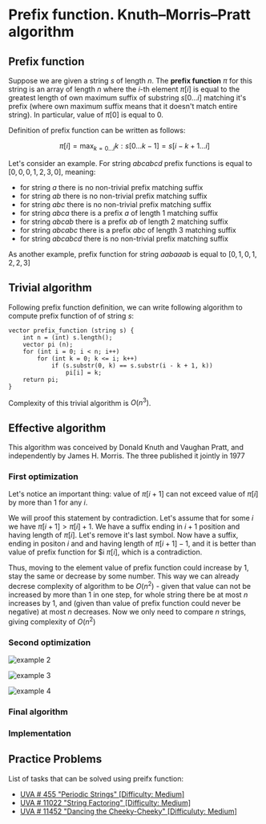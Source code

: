 <!--?title Prefix function. KMP Algorithm-->

# Prefix function. Knuth–Morris–Pratt algorithm

## Prefix function
Suppose we are given a string $s$ of length $n$. The **prefix function** $\pi$ for this string is an array of length $n$ where the $i$-th element $\pi[i]$ is equal to the greatest length of own maximum suffix of substring $s[0...i]$ matching it's prefix (where own maximum suffix means that it doesn't match entire string). In particular, value of $\pi[0]$ is equal to 0.

Definition of prefix function can be written as follows:

$$ \pi[i] = \max_{k=0 \ldots i} k : s[0 \ldots k-1] = s[i-k+1 \ldots i] $$

Let's consider an example. For string $abcabcd$ prefix functions is equal to $[0, 0, 0, 1, 2, 3, 0]$, meaning:

- for string $a$ there is no non-trivial prefix matching suffix
- for string $ab$ there is no non-trivial prefix matching suffix
- for string $abc$ there is no non-trivial prefix matching suffix
- for string $abca$ there is a prefix $a$ of length 1 matching suffix
- for string $abcab$ there is a prefix $ab$ of length 2 matching suffix
- for string $abcabc$ there is a prefix $abc$ of length 3 matching suffix
- for string $abcabcd$ there is no non-trivial prefix matching suffix

As another example, prefix function for string $aabaaab$ is equal to $[0, 1, 0, 1, 2, 2, 3]$

## Trivial algorithm

Following prefix function definition, we can write following algorithm to compute prefix function of of string $s$:

<pre><code>vector<int> prefix_function (string s) {
	int n = (int) s.length();
	vector<int> pi (n);
	for (int i = 0; i < n; i++)
		for (int k = 0; k <= i; k++)
			if (s.substr(0, k) == s.substr(i - k + 1, k))
				pi[i] = k;
	return pi;
}</code></pre>

Complexity of this trivial algorithm is $O(n^3)$.

## Effective algorithm
This algorithm was conceived by Donald Knuth and Vaughan Pratt, and independently by James H. Morris. The three published it jointly in 1977

### First optimization
Let's notice an important thing: value of $\pi[i+1]$ can not exceed value of $\pi[i]$ by more than $1$ for any $i$.

We will proof this statement by contradiction. Let's assume that for some $i$ we have $\pi[i+1] > \pi[i] + 1$. We have a suffix ending in ${i+1}$ position and having length of $\pi[i]$. Let's remove it's last symbol. Now have a suffix, ending in positon $i$ and and having length of $\pi[i+1] - 1$, and it is better than value of prefix function for $i $\pi[i]$, which is a contradiction.

Thus, moving to the element value of prefix function could increase by 1, stay the same or decrease by some number. This way we can already decrese complexity of algorithm to be $O(n^2)$ - given that value can not be increased by more than $1$ in one step, for whole string there be at most $n$ increases by $1$, and (given than value of prefix function could never be negative) at most $n$ decreases. Now we only need to compare $n$ strings, giving complexity of $O(n^2)$

### Second optimization

![example 2](&imgroot&/kmp-2.png)

![example 3](&imgroot&/kmp-3.png)

![example 4](&imgroot&/kmp-4.png)

### Final algorithm

### Implementation

## Practice Problems

List of tasks that can be solved using preifx function:

* [UVA # 455 "Periodic Strings" [Difficulty: Medium]](http://uva.onlinejudge.org/index.php?option=onlinejudge&page=show_problem&problem=396)
* [UVA # 11022 "String Factoring" [Difficulty: Medium]](http://uva.onlinejudge.org/index.php?option=onlinejudge&page=show_problem&problem=1963)
* [UVA # 11452 "Dancing the Cheeky-Cheeky" [Difficuluty: Medium]](https://uva.onlinejudge.org/index.php?option=onlinejudge&page=show_problem&problem=2447)
